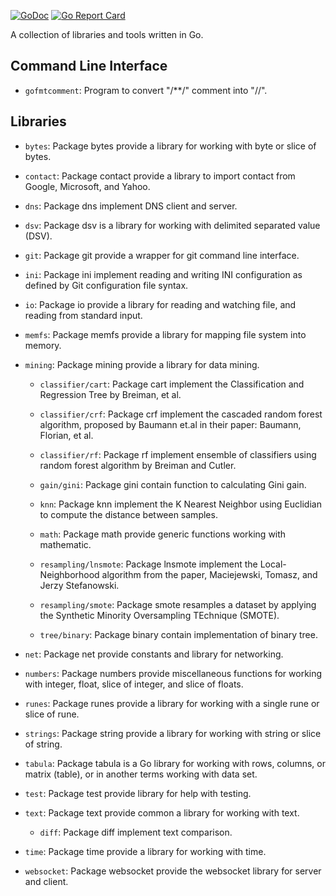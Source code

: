 [![GoDoc](https://godoc.org/github.com/shuLhan/share?status.svg)](https://godoc.org/github.com/shuLhan/share)
[![Go Report Card](https://goreportcard.com/badge/github.com/shuLhan/share)](https://goreportcard.com/report/github.com/shuLhan/share)

A collection of libraries and tools written in Go.

## Command Line Interface

- `gofmtcomment`: Program to convert "/\*\*/" comment into "//".


## Libraries

- `bytes`: Package bytes provide a library for working with byte or slice of
  bytes.

- `contact`: Package contact provide a library to import contact from Google,
  Microsoft, and Yahoo.

- `dns`: Package dns implement DNS client and server.

- `dsv`: Package dsv is a library for working with delimited separated value
(DSV).

- `git`: Package git provide a wrapper for git command line interface.

- `ini`: Package ini implement reading and writing INI configuration as
defined by Git configuration file syntax.

- `io`: Package io provide a library for reading and watching file, and
reading from standard input.

- `memfs`: Package memfs provide a library for mapping file system into
memory.

- `mining`: Package mining provide a library for data mining.

  - `classifier/cart`: Package cart implement the Classification and
  Regression Tree by Breiman, et al.

  - `classifier/crf`: Package crf implement the cascaded random forest
  algorithm, proposed by Baumann et.al in their paper: Baumann, Florian, et
  al.

  - `classifier/rf`: Package rf implement ensemble of classifiers using
  random forest algorithm by Breiman and Cutler.

  - `gain/gini`: Package gini contain function to calculating Gini gain.

  - `knn`: Package knn implement the K Nearest Neighbor using Euclidian to
  compute the distance between samples.

  - `math`: Package math provide generic functions working with mathematic.

  - `resampling/lnsmote`: Package lnsmote implement the Local-Neighborhood
  algorithm from the paper, Maciejewski, Tomasz, and Jerzy Stefanowski.

  - `resampling/smote`: Package smote resamples a dataset by applying
  the Synthetic Minority Oversampling TEchnique (SMOTE).

  - `tree/binary`: Package binary contain implementation of binary tree.

- `net`: Package net provide constants and library for networking.

- `numbers`: Package numbers provide miscellaneous functions for working with
integer, float, slice of integer, and slice of floats.

- `runes`: Package runes provide a library for working with a single rune or
slice of rune.

- `strings`: Package string provide a library for working with string or slice
of string.

- `tabula`: Package tabula is a Go library for working with rows, columns, or
matrix (table), or in another terms working with data set.

- `test`: Package test provide library for help with testing.

- `text`: Package text provide common a library for working with text.
  - `diff`: Package diff implement text comparison.

- `time`: Package time provide a library for working with time.

- `websocket`: Package websocket provide the websocket library for server
and client.
